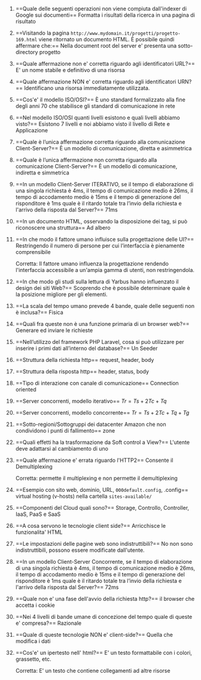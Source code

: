 1. ==Quale delle seguenti operazioni non viene compiuta dall'indexer di Google sui documenti==
   Formatta i risultati della ricerca in una pagina di risultato

2. ==Visitando la pagina `http://www.mydomain.it/progetti/progetto-169.html` viene ritornato un documento HTML. È possibile quindi affermare che:==
   Nella document root del server e' presenta una sotto-directory progetto

3. ==Quale affermazione non e' corretta riguardo agli identificatori URL?==
   E' un nome stabile e definitivo di una risorsa

4. ==Quale affermazione NON e' corretta riguardo agli identificatori URN?==
   Identificano una risorsa immediatamente utilizzata.

5. ==Cos'e' il modello ISO/OSI?==
   È uno standard formalizzato alla fine degli anni 70 che stabilisce gli standard di comunicazione in rete

6. ==Nel modello ISO/OSI quanti livelli esistono e quali livelli abbiamo visto?==
   Esistono 7 livelli e noi abbiamo visto il livello di Rete e Applicazione

7. ==Quale è l’unica affermazione corretta riguardo alla comunicazione Client-Server?==
   È un modello di comunicazione, diretta e asimmetrica

8. ==Quale è l’unica affermazione non corretta riguardo alla comunicazione Client-Server?==
   È un modello di comunicazione, indiretta e simmetrica

9. ==In un modello Client-Server ITERATIVO, se il tempo di elaborazione di una singola richiesta è 4ms, il tempo di comunicazione medio è 26ms, il tempo di accodamento medio è 15ms e il tempo di generazione del risponditore è 1ms quale è il ritardo totale tra l’invio della richiesta e l'arrivo della risposta dal Server?==
   71ms

10. ==In un documento HTML, osservando la disposizione dei tag, si può riconoscere una struttura== 
    Ad albero

11. ==In che modo il fattore umano influisce sulla progettazione delle UI?==
    Restringendo il numero di persone per cui l’interfaccia è pienamente comprensibile
    
    Corretta: Il fattore umano influenza la progettazione rendendo l'interfaccia accessibile a un'ampia gamma di utenti, non restringendola.

12. ==In che modo gli studi sulla lettura di Yarbus hanno influenzato il design dei siti Web?==
    Scoprendo che è possibile determinare quale è la posizione migliore per gli elementi.

13. ==La scala del tempo umano prevede 4 bande, quale delle seguenti non è inclusa?==
    Fisica

14. ==Quali fra queste non è una funzione primaria di un browser web?==
    Generare ed inviare le richieste

15. ==Nell’utilizzo del framework PHP Laravel, cosa si può utilizzare per inserire i primi dati all’interno del database?==
    Un Seeder

16. ==Struttura della richiesta http==
    request, header, body

17. ==Struttura della risposta http==
    header, status, body

18. ==Tipo di interazione con canale di comunicazione==
    Connection oriented

19. ==Server concorrenti, modello iterativo==
    $Tr = Ts + 2Tc + Tq$

20. ==Server concorrenti, modello concorrente==
    $Tr = Ts + 2Tc + Tq + Tg$

21. ==Sotto-regioni/Sottogruppi dei datacenter Amazon che non condividono i punti di fallimento==
    zone

22. ==Quali effetti ha la trasformazione da Soft control a View?==
    L'utente deve adattarsi al cambiamento di uno

23. ==Quale affermazione e' errata riguardo l'HTTP2==
    Consente il Demultiplexing
    
    Corretta: permette il multiplexing e non permette il demultiplexing 

24. ==Esempio con sito web, dominio, URL, `000default.config`, .config==
    virtual hosting (v-hosts) nella cartella `sites-available/`

25. ==Componenti del Cloud quali sono?==
    Storage, Controllo, Controller, IaaS, PaaS e SaaS

26. ==A cosa servono le tecnologie client side?==
    Arricchisce le funzionalita' HTML

27. ==Le impostazioni delle pagine web sono indistruttibili?==
    No non sono indistruttibili, possono essere modificate dall'utente.

28. ==In un modello Client-Server Concorrente, se il tempo di elaborazione di una singola richiesta è 4ms, il tempo di comunicazione medio è 26ms, il tempo di accodamento medio è 15ms e il tempo di generazione del risponditore è 1ms quale è il ritardo totale tra l’invio della richiesta e l'arrivo della risposta dal Server?==
    72ms

29. ==Quale non e' una fase dell'avvio della richiesta http?==
    il browser che accetta i cookie

30. ==Nei 4 livelli di bande umane di concezione del tempo quale di queste e' compresa?==
    Razionale

31. ==Quale di queste tecnologie NON e' client-side?==
    Quella che modifica i dati

32. ==Cos'e' un ipertesto nell' html?==
    E' un testo formattabile con i colori, grassetto, etc.
    
    Corretta: E' un testo che contiene collegamenti ad altre risorse

